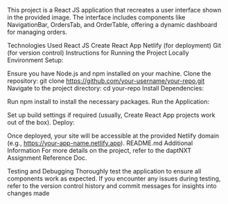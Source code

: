This project is a React JS application that recreates a user interface shown in the provided image. The interface includes components like NavigationBar, OrdersTab, and OrderTable, offering a dynamic dashboard for managing orders.

Technologies Used
React JS
Create React App
Netlify (for deployment)
Git (for version control)
Instructions for Running the Project Locally
Environment Setup:

Ensure you have Node.js and npm installed on your machine.
Clone the repository: git clone https://github.com/your-username/your-repo.git
Navigate to the project directory: cd your-repo
Install Dependencies:

Run npm install to install the necessary packages.
Run the Application:



Set up build settings if required (usually, Create React App projects work out of the box).
Deploy:


Once deployed, your site will be accessible at the provided Netlify domain (e.g., https://your-app-name.netlify.app).
README.md Additional Information
For more details on the project, refer to the daptNXT Assignment Reference Doc.

Testing and Debugging
Thoroughly test the application to ensure all components work as expected.
If you encounter any issues during testing, refer to the version control history and commit messages for insights into changes made

